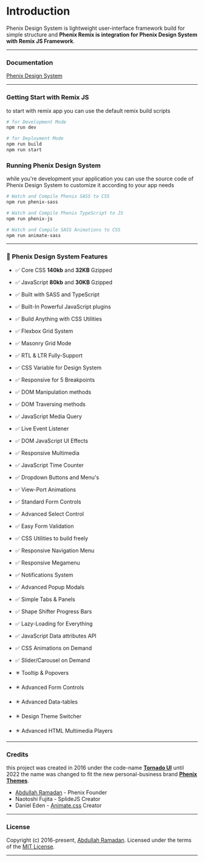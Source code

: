 # Introduction

Phenix Design System is lightweight user-interface framework build for simple structure and **Phenix Remix is integration for Phenix Design System with Remix JS Framework**.

---

### Documentation

[Phenix Design System](https://www.notion.so/Phenix-Design-System-efcfa4d3839946989a4f94ee5e0480c3?pvs=21)

---

### Getting Start with Remix JS

to start with remix app you can use the default remix build scripts 

```bash
# for Development Mode
npm run dev

# for Deployment Mode
npm run build
npm run start
```

### Running Phenix Design System

while you're development your application you can use the source code of Phenix Design System to customize it according to your app needs

```bash
# Watch and Compile Phenix SASS to CSS
npm run phenix-sass

# Watch and Compile Phenix TypeScript to JS
npm run phenix-js

# Watch and Compile SASS Animations to CSS
npm run animate-sass
```

---

### 🚀 Phenix Design System Features

- ✅ Core CSS **140kb** and **32KB** Gzipped
- ✅ JavaScript **80kb** and **30KB** Gzipped
- ✅ Built with SASS and TypeScript
- ✅ Built-In Powerful JavaScript plugins
- ✅ Build Anything with CSS Utilities
- ✅ Flexbox Grid System
- ✅ Masonry Grid Mode
- ✅ RTL & LTR Fully-Support
- ✅ CSS Variable for Design System
- ✅ Responsive for 5 Breakpoints
- ✅ DOM Manipulation methods
- ✅ DOM Traversing methods
- ✅ JavaScript Media Query
- ✅ Live Event Listener
- ✅ DOM JavaScript UI Effects
- ✅ Responsive Multimedia
- ✅ JavaScript Time Counter
- ✅ Dropdown Buttons and Menu's
- ✅ View-Port Animations

- ✅ Standard Form Controls
- ✅ Advanced Select Control
- ✅ Easy Form Validation
- ✅ CSS Utilities to build freely
- ✅ Responsive Navigation Menu
- ✅ Responsive Megamenu
- ✅ Notifications System
- ✅ Advanced Popup Modals
- ✅ Simple Tabs & Panels
- ✅ Shape Shifter Progress Bars
- ✅ Lazy-Loading for Everything
- ✅ JavaScript Data attributes API
- ✅ CSS Animations on Demand
- ✅ Slider/Carousel on Demand
- ✴️ Tooltip & Popovers
- ✴️ Advanced Form Controls
- ✴️ Advanced Data-tables
- ✴️ Design Theme Switcher
- ✴️ Advanced HTML Multimedia Players

---

### Credits

this project was created in 2016 under the code-name **[Tornado UI](https://tornado.phenixthemes.com/)** until 2022 the name was changed to fit the new personal-business brand **[Phenix Themes](https://phenixthemes.com/)**.

- [Abdullah Ramadan](https://www.facebook.com/Eng.AbdallahPS) - Phenix Founder
- Naotoshi Fujita - SplideJS Creator
- Daniel Eden - [Animate.css](https://animate.style/) Creator

---

### License

Copyright (c) 2016-present, [Abdullah Ramadan](https://www.facebook.com/Eng.AbdallahPS). Licensed under the terms of the [MIT License](https://opensource.org/licenses/MIT).

---